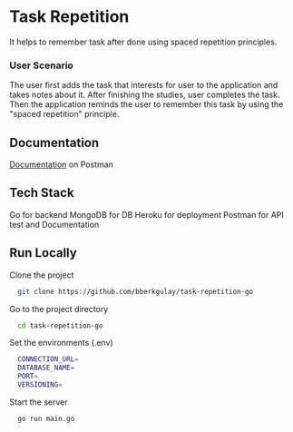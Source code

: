# Task Repetition

It helps to remember task after done using spaced repetition principles.

### User Scenario

The user first adds the task that interests for user to the application and takes notes about it. After finishing the studies, user completes the task. Then the application reminds the user to remember this task by using the "spaced repetition" principle.

## Documentation

[Documentation](https://documenter.getpostman.com/view/18749435/UVXeqx7E#intro) on Postman

## Tech Stack

Go for backend 
MongoDB for DB 
Heroku for deployment 
Postman for API test and Documentation

## Run Locally

Clone the project

```bash
  git clone https://github.com/bberkgulay/task-repetition-go
```

Go to the project directory

```bash
  cd task-repetition-go
```

Set the environments (.env)

```bash
  CONNECTION_URL=
  DATABASE_NAME=
  PORT=
  VERSIONING=

```

Start the server

```bash
  go run main.go
```

